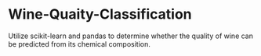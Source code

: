 # Wine-Quaity-Classification
Utilize scikit-learn and pandas to determine whether the quality of wine can be predicted from its chemical composition.
